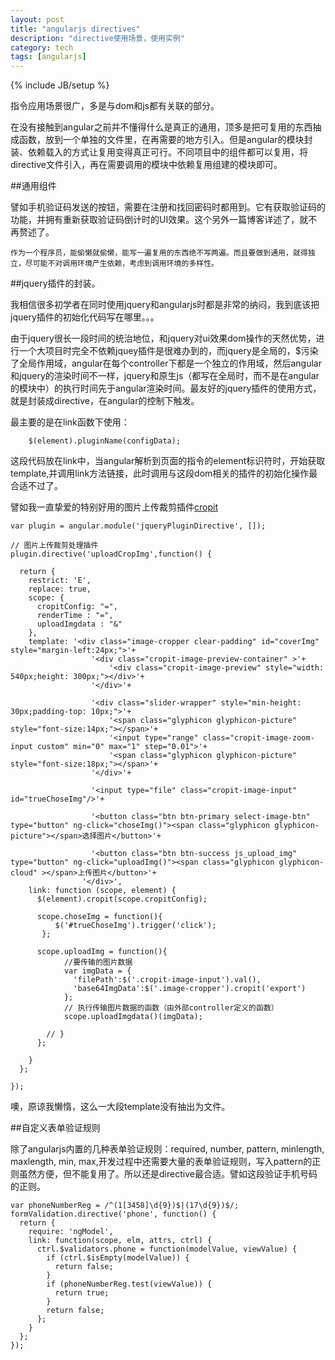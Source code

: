 ```yaml
---
layout: post
title: "angularjs directives"
description: "directive使用场景，使用实例"
category: tech
tags: [angularjs]
---
```

{% include JB/setup %}

指令应用场景很广，多是与dom和js都有关联的部分。

在没有接触到angular之前并不懂得什么是真正的通用，顶多是把可复用的东西抽成函数，放到一个单独的文件里，在再需要的地方引入。但是angular的模块封装、依赖载入的方式让复用变得真正可行。不同项目中的组件都可以复用，将directive文件引入，再在需要调用的模块中依赖复用组建的模块即可。

##通用组件

譬如手机验证码发送的按钮，需要在注册和找回密码时都用到。它有获取验证码的功能，并拥有重新获取验证码倒计时的UI效果。这个另外一篇博客详述了，就不再赘述了。

	作为一个程序员，能偷懒就偷懒，能写一遍复用的东西绝不写两遍。而且要做到通用，就得独立，尽可能不对调用环境产生依赖，考虑到调用环境的多样性。

##jquery插件的封装。

我相信很多初学者在同时使用jquery和angularjs时都是非常的纳闷，我到底该把jquery插件的初始化代码写在哪里。。。

由于jquery很长一段时间的统治地位，和jquery对ui效果dom操作的天然优势，进行一个大项目时完全不依赖jquey插件是很难办到的，而jquery是全局的，$污染了全局作用域，angular在每个controller下都是一个独立的作用域，然后angular和jquery的渲染时间不一样，jquery和原生js（都写在全局时，而不是在angular的模块中）的执行时间先于angular渲染时间。最友好的jquery插件的使用方式，就是封装成directive，在angular的控制下触发。

最主要的是在link函数下使用：

		$(element).pluginName(configData);

这段代码放在link中，当angular解析到页面的指令的element标识符时，开始获取template,并调用link方法链接，此时调用与这段dom相关的插件的初始化操作最合适不过了。

譬如我一直挚爱的特别好用的图片上传裁剪插件[cropit](http://scottcheng.github.io/cropit/)

	var plugin = angular.module('jqueryPluginDirective', []);
	
	// 图片上传裁剪处理插件
	plugin.directive('uploadCropImg',function() {
	
	  return {
	    restrict: 'E',
	    replace: true,
	    scope: {
	      cropitConfig: "=",
	      renderTime : "=",
	      uploadImgdata : "&"
	    },
	    template: '<div class="image-cropper clear-padding" id="coverImg" style="margin-left:24px;">'+
	                  '<div class="cropit-image-preview-container" >'+
	                      '<div class="cropit-image-preview" style="width: 540px;height: 300px;"></div>'+
	                  '</div>'+
	                    
	                  '<div class="slider-wrapper" style="min-height: 30px;padding-top: 10px;">'+
	                      '<span class="glyphicon glyphicon-picture" style="font-size:14px;"></span>'+
	                      '<input type="range" class="cropit-image-zoom-input custom" min="0" max="1" step="0.01">'+
	                      '<span class="glyphicon glyphicon-picture" style="font-size:18px;"></span>'+
	                  '</div>'+
	                    
	                  '<input type="file" class="cropit-image-input" id="trueChoseImg"/>'+
	
	                  '<button class="btn btn-primary select-image-btn" type="button" ng-click="choseImg()"><span class="glyphicon glyphicon-picture"></span>选择图片</button>'+
	
	                  '<button class="btn btn-success js_upload_img" type="button" ng-click="uploadImg()"><span class="glyphicon glyphicon-cloud" ></span>上传图片</button>'+
	                '</div>',
	    link: function (scope, element) {
	      $(element).cropit(scope.cropitConfig);
	                                                         
	      scope.choseImg = function(){
	          $('#trueChoseImg').trigger('click');
	       };
	
	      scope.uploadImg = function(){
	            //要传输的图片数据
	            var imgData = {
	              'filePath':$('.cropit-image-input').val(),
	              'base64ImgData':$('.image-cropper').cropit('export')
	            };
	            // 执行传输图片数据的函数（由外部controller定义的函数）
	            scope.uploadImgdata()(imgData);
	
	        // }
	      };
	
	    }
	  };
	
	});
	
噢，原谅我懒惰，这么一大段template没有抽出为文件。

##自定义表单验证规则

除了angularjs内置的几种表单验证规则：required, number, pattern, minlength, maxlength, min, max,开发过程中还需要大量的表单验证规则，写入pattern的正则虽然方便，但不能复用了。所以还是directive最合适。譬如这段验证手机号码的正则。

	var phoneNumberReg = /^(1[3458]\d{9})$|(17\d{9})$/;
	formValidation.directive('phone', function() {
	  return {
	    require: 'ngModel',
	    link: function(scope, elm, attrs, ctrl) {
	      ctrl.$validators.phone = function(modelValue, viewValue) {
	        if (ctrl.$isEmpty(modelValue)) {
	          return false;
	        }
	        if (phoneNumberReg.test(viewValue)) {
	          return true;
	        }
	        return false;
	      };
	    }
	  };
	});
